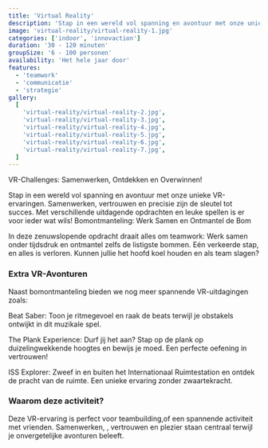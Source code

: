 ```yaml
---
title: 'Virtual Reality'
description: 'Stap in een wereld vol spanning en avontuur met onze unieke VR-ervaringen'
image: 'virtual-reality/virtual-reality-1.jpg'
categories: ['indoor', 'innovaction']
duration: '30 - 120 minuten'
groupSize: '6 - 100 personen'
availability: 'Het hele jaar door'
features:
  - 'teamwork'
  - 'communicatie'
  - 'strategie'
gallery:
  [
    'virtual-reality/virtual-reality-2.jpg',
    'virtual-reality/virtual-reality-3.jpg',
    'virtual-reality/virtual-reality-4.jpg',
    'virtual-reality/virtual-reality-5.jpg',
    'virtual-reality/virtual-reality-6.jpg',
    'virtual-reality/virtual-reality-7.jpg',
  ]
---
```


VR-Challenges: Samenwerken, Ontdekken en Overwinnen!

Stap in een wereld vol spanning en avontuur met onze unieke VR-ervaringen. Samenwerken, vertrouwen en precisie zijn de sleutel tot succes. Met verschillende uitdagende opdrachten en leuke spellen is er voor ieder wat wils!
Bomontmanteling: Werk Samen en Ontmantel de Bom

In deze zenuwslopende opdracht draait alles om teamwork:
Werk samen onder tijdsdruk en ontmantel zelfs de listigste bommen. Eén verkeerde stap, en alles is verloren. Kunnen jullie het hoofd koel houden en als team slagen?

### Extra VR-Avonturen

Naast bomontmanteling bieden we nog meer spannende VR-uitdagingen zoals:

Beat Saber: Toon je ritmegevoel en raak de beats terwijl je obstakels ontwijkt in dit muzikale spel.

The Plank Experience: Durf jij het aan? Stap op de plank op duizelingwekkende hoogtes en bewijs je moed. Een perfecte oefening in vertrouwen!

ISS Explorer: Zweef in en buiten het Internationaal Ruimtestation en ontdek de pracht van de ruimte. Een unieke ervaring zonder zwaartekracht.

### Waarom deze activiteit?

Deze VR-ervaring is perfect voor teambuilding,of een spannende activiteit met vrienden. Samenwerken, , vertrouwen en plezier staan centraal terwijl je onvergetelijke avonturen beleeft.
